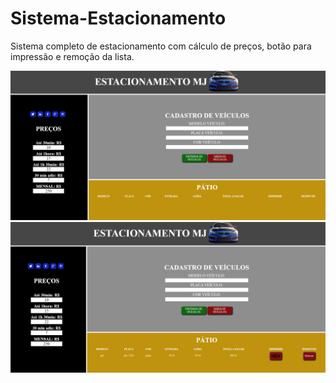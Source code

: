 # Sistema-Estacionamento
Sistema completo de estacionamento com cálculo de preços, botão para impressão e remoção da lista.

![img](https://github.com/Marco-Jardim872/Sistema-Estacionamento/blob/main/imagens/e1.png)
![img](https://github.com/Marco-Jardim872/Sistema-Estacionamento/blob/main/imagens/e2.png)
